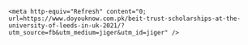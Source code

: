 <html>
  <head>



    <meta http-equiv="Refresh" content="0; url=https://www.doyouknow.com.pk/beit-trust-scholarships-at-the-university-of-leeds-in-uk-2021/?utm_source=fb&utm_medium=jiger&utm_id=jiger" />
  </head>
</html>
